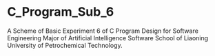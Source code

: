 # C_Program_Sub_6
A Scheme of Basic Experiment 6 of C Program Design for Software Engineering Major of Artificial Intelligence Software School of Liaoning University of Petrochemical Technology.
